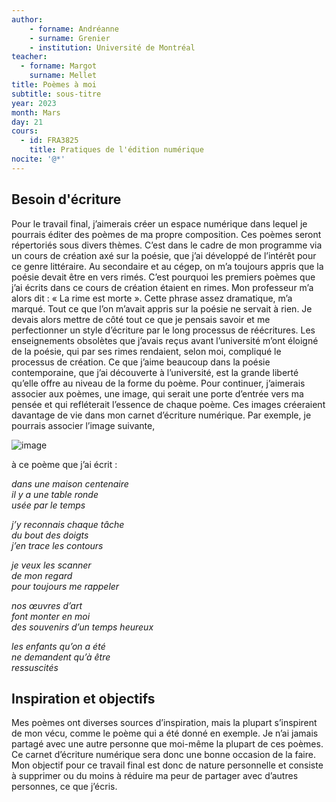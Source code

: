 ```yaml
--- 
author: 
    - forname: Andréanne
    - surname: Grenier
    - institution: Université de Montréal
teacher: 
  - forname: Margot
    surname: Mellet
title: Poèmes à moi
subtitle: sous-titre
year: 2023
month: Mars
day: 21
cours:
  - id: FRA3825
    title: Pratiques de l'édition numérique
nocite: '@*'
---
```






## Besoin d'écriture ##

Pour le travail final, j’aimerais créer un espace numérique dans lequel je pourrais éditer des poèmes de ma propre composition. Ces poèmes seront répertoriés sous divers thèmes. C’est dans le cadre de mon programme via un cours de création axé sur la poésie, que j’ai développé de l’intérêt pour ce genre littéraire. Au secondaire et au cégep, on m’a toujours appris que la poésie devait être en vers rimés. C’est pourquoi les premiers poèmes que j’ai écrits dans ce cours de création étaient en rimes. Mon professeur m’a alors dit : « La rime est morte ». Cette phrase assez dramatique, m’a marqué. Tout ce que l’on m’avait appris sur la poésie ne servait à rien. Je devais alors mettre de côté tout ce que je pensais savoir et me perfectionner un style d’écriture par le long processus de réécritures. Les enseignements obsolètes que j’avais reçus avant l’université m’ont éloigné de la poésie, qui par ses rimes rendaient, selon moi, compliqué le processus de création. Ce que j’aime beaucoup dans la poésie contemporaine, que j’ai découverte à l’université, est la grande liberté qu’elle offre au niveau de la forme du poème. Pour continuer, j’aimerais associer aux poèmes, une image, qui serait une porte d’entrée vers ma pensée et qui refléterait l’essence de chaque poème. Ces images créeraient davantage de vie dans mon carnet d’écriture numérique. Par exemple, je pourrais associer l’image suivante,                                                   

![image](https://user-images.githubusercontent.com/125372688/226484272-3bfb54cd-8d7f-4d99-bfe9-3e81d62e1bbd.png)


à ce poème que j’ai écrit : 

*dans une maison centenaire*                                                                                                                                           
*il y a une table ronde*                                                                                                                                               
*usée par le temps*

*j’y reconnais chaque tâche*                                                                                                                                           
*du bout des doigts*                                                                                                                                                   
*j’en trace les contours*

*je veux les scanner*                                                                                                                                                  
*de mon regard*                                                                                                                                                        
*pour toujours me rappeler*

*nos œuvres d’art*                                                                                                                                                   
*font monter en moi*                                                                                                                                                      
*des souvenirs d’un temps heureux* 

*les enfants qu’on a été*                                                                                                                                               
*ne demandent qu’à être*                                                                                                                                               
*ressuscités*


## Inspiration et objectifs ##

Mes poèmes ont diverses sources d’inspiration, mais la plupart s’inspirent de mon vécu, comme le poème qui a été donné en exemple. Je n’ai jamais partagé avec une autre personne que moi-même la plupart de ces poèmes. Ce carnet d’écriture numérique sera donc une bonne occasion de la faire. Mon objectif pour ce travail final est donc de nature personnelle et consiste à supprimer ou du moins à réduire ma peur de partager avec d’autres personnes, ce que j’écris. 
